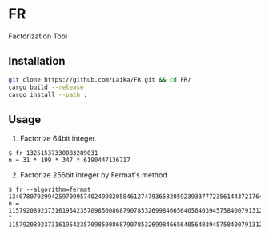 # FR
Factorization Tool 

## Installation
```bash
git clone https://github.com/Laika/FR.git && cd FR/
cargo build --release
cargo install --path .
```

## Usage
1. Factorize 64bit integer.
```console
$ fr 13251537330083289031
n = 31 * 199 * 347 * 6190447136717
```

2. Factorize 256bit integer by Fermat's method.
```console
$ fr --algorithm=fermat 13407807929942597099574024998205846127479365820592393377723561443721764030142790646165789383030198876725227227082741501683806940107542205183165700530855221
n = 115792089237316195423570985008687907853269984665640564039457584007913129640233 * 115792089237316195423570985008687907853269984665640564039457584007913129640237
```
